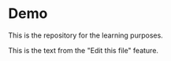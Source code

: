 # Demo

This is the repository for the learning purposes.

This is the text from the "Edit this file" feature.
